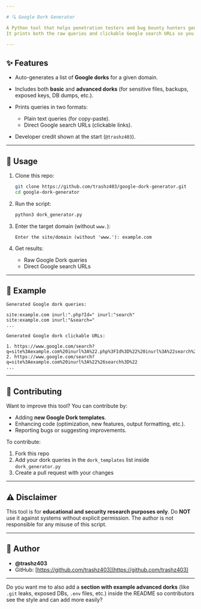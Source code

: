 ```yaml
---

# 🔍 Google Dork Generator

A Python tool that helps penetration testers and bug bounty hunters generate **Google Dork queries** for a given target domain.
It prints both the raw queries and clickable Google search URLs so you can directly open them in your browser.

---
```


## ✨ Features

* Auto-generates a list of **Google dorks** for a given domain.
* Includes both **basic** and **advanced dorks** (for sensitive files, backups, exposed keys, DB dumps, etc.).
* Prints queries in two formats:

  * Plain text queries (for copy-paste).
  * Direct Google search URLs (clickable links).
* Developer credit shown at the start (`@trashz403`).

---

## 🚀 Usage

1. Clone this repo:

   ```bash
   git clone https://github.com/trashz403/google-dork-generator.git
   cd google-dork-generator
   ```

2. Run the script:

   ```bash
   python3 dork_generator.py
   ```

3. Enter the target domain (without `www.`):

   ```
   Enter the site/domain (without 'www.'): example.com
   ```

4. Get results:

   * Raw Google Dork queries
   * Direct Google search URLs

---

## 📌 Example

```
Generated Google dork queries:

site:example.com inurl:".php?Id=" inurl:"search"
site:example.com inurl:"&search="
...
```

```
Generated Google dork clickable URLs:

1. https://www.google.com/search?q=site%3Aexample.com%20inurl%3A%22.php%3FId%3D%22%20inurl%3A%22search%22
2. https://www.google.com/search?q=site%3Aexample.com%20inurl%3A%22%26search%3D%22
...
```

---

## 🤝 Contributing

Want to improve this tool? You can contribute by:

* Adding **new Google Dork templates**.
* Enhancing code (optimization, new features, output formatting, etc.).
* Reporting bugs or suggesting improvements.

To contribute:

1. Fork this repo
2. Add your dork queries in the `dork_templates` list inside `dork_generator.py`
3. Create a pull request with your changes

---

## ⚠️ Disclaimer

This tool is for **educational and security research purposes only**.
Do **NOT** use it against systems without explicit permission.
The author is not responsible for any misuse of this script.

---

## 👤 Author

* **@trashz403**
* GitHub: [https://github.com/trashz403](https://github.com/trashz403)

---

Do you want me to also add a **section with example advanced dorks** (like `.git` leaks, exposed DBs, `.env` files, etc.) inside the README so contributors see the style and can add more easily?
